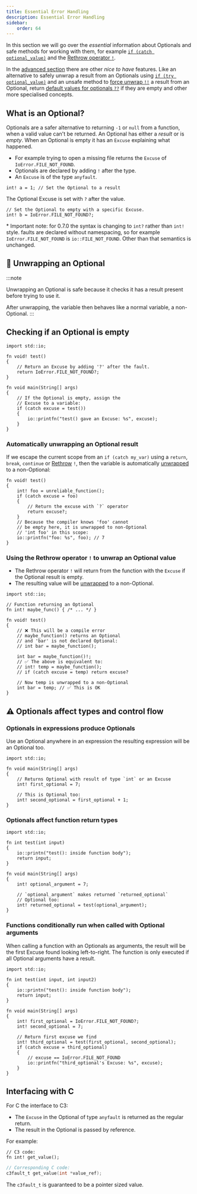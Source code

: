 ```yaml
---
title: Essential Error Handling
description: Essential Error Handling
sidebar:
    order: 64
---
```


In this section we will go over the *essential* information about Optionals and safe methods for working with them, for example 
 [`if (catch optional_value)`](#checking-if-an-optional-is-empty) 
 and the [Rethrow operator `!`](#using-the-rethrow-operator--to-unwrap-an-optional-value).

In the [advanced section](/language-common/optionals-advanced/) there are other *nice to have* features. 
Like an alternative to safely unwrap a result from an Optionals using 
[`if (try optional_value)`](/language-common/optionals-advanced/#run-code-if-the-optional-has-a-result) 
and an unsafe method to [force unwrap `!!`](/language-common/optionals-advanced/#force-unwrapping-expressions) 
a result from an Optional, return [default values for optionals `??`](/language-common/optionals-advanced/#return-a-default-value-if-optional-is-empty) if they are empty and other more specialised concepts.

## What is an Optional? 

Optionals are a safer alternative to returning `-1` or `null` from 
a function, when a valid value can't be returned. An Optional 
has either a *result* or is *empty*. When an Optional 
is empty it has an `Excuse` explaining what happened. 

- For example trying to open a missing file returns the `Excuse` of `IoError.FILE_NOT_FOUND`.
- Optionals are declared by adding `!` after the type.
- An `Excuse` is of the type `anyfault`.
```c3
int! a = 1; // Set the Optional to a result
```
The Optional Excuse is set with `?` after the value.
```c3
// Set the Optional to empty with a specific Excuse.
int! b = IoError.FILE_NOT_FOUND?; 
```

\* Important note: for 0.7.0 the syntax is changing to `int?` rather than `int!` style.
faults are declared without namespacing, so for example `IoError.FILE_NOT_FOUND` is `io::FILE_NOT_FOUND`.
Other than that semantics is unchanged.

## 🎁 Unwrapping an Optional
:::note

Unwrapping an Optional is safe because it checks it has a 
result present before trying to use it.

After unwrapping, the variable then behaves like a normal variable, a non-Optional.
:::

## Checking if an Optional is empty 

```c3
import std::io;

fn void! test()
{
    // Return an Excuse by adding '?' after the fault.
    return IoError.FILE_NOT_FOUND?; 
}

fn void main(String[] args)
{
    // If the Optional is empty, assign the
    // Excuse to a variable: 
    if (catch excuse = test())
    {
        io::printfn("test() gave an Excuse: %s", excuse);
    }
}
```

### Automatically unwrapping an Optional result

If we escape the current scope from an `if (catch my_var)` using a `return`, `break`, `continue` 
or [Rethrow](#using-the-rethrow-operator--to-unwrap-an-optional-value) `!`,
then the variable is automatically [unwrapped](#-unwrapping-an-optional) to a non-Optional:
```c3
fn void! test() 
{
    int! foo = unreliable_function();
    if (catch excuse = foo) 
    {
        // Return the excuse with `?` operator
        return excuse?;
    }
    // Because the compiler knows 'foo' cannot
    // be empty here, it is unwrapped to non-Optional
    // 'int foo' in this scope:
    io::printfn("foo: %s", foo); // 7
}
```
### Using the Rethrow operator `!` to unwrap an Optional value

- The Rethrow operator `!` will return from the function with the `Excuse` if the Optional result is empty.
- The resulting value will be [unwrapped](#-unwrapping-an-optional) to a non-Optional. 

```c3
import std::io;

// Function returning an Optional
fn int! maybe_func() { /* ... */ }

fn void! test() 
{
    // ❌ This will be a compile error
    // maybe_function() returns an Optional
    // and 'bar' is not declared Optional:
    // int bar = maybe_function();
    
    int bar = maybe_function()!; 
    // ✅ The above is equivalent to:    
    // int! temp = maybe_function();
    // if (catch excuse = temp) return excuse?

    // Now temp is unwrapped to a non-Optional
    int bar = temp; // ✅ This is OK
}
```

## ⚠️ Optionals affect types and control flow

### Optionals in expressions produce Optionals
Use an Optional anywhere in an expression the resulting
expression will be an Optional too.
```c3
import std::io;

fn void main(String[] args)
{
    // Returns Optional with result of type `int` or an Excuse
    int! first_optional = 7;

    // This is Optional too:
    int! second_optional = first_optional + 1;
}
```

### Optionals affect function return types

```c3
import std::io;

fn int test(int input) 
{
    io::printn("test(): inside function body");
    return input;
}

fn void main(String[] args)
{
    int! optional_argument = 7;

    // `optional_argument` makes returned `returned_optional` 
    // Optional too: 
    int! returned_optional = test(optional_argument);
}
```

### Functions conditionally run when called with Optional arguments

When calling a function with an Optionals as arguments, 
the result will be the first Excuse found looking left-to-right. 
The function is only executed if all Optional arguments
have a result.

```c3
import std::io;

fn int test(int input, int input2) 
{
    io::printn("test(): inside function body");
    return input;
}

fn void main(String[] args)
{
    int! first_optional = IoError.FILE_NOT_FOUND?;
    int! second_optional = 7;

    // Return first excuse we find
    int! third_optional = test(first_optional, second_optional);
    if (catch excuse = third_optional) 
    {
        // excuse == IoError.FILE_NOT_FOUND
        io::printfn("third_optional's Excuse: %s", excuse); 
    }
}
```

## Interfacing with C

For C the interface to C3:
- The `Excuse` in the Optional of type `anyfault` is returned as the regular return.
- The result in the Optional is passed by reference.

For example:


```c3
// C3 code:
fn int! get_value();
```

```c
// Corresponding C code:
c3fault_t get_value(int *value_ref);
```
The `c3fault_t` is guaranteed to be a pointer sized value.
